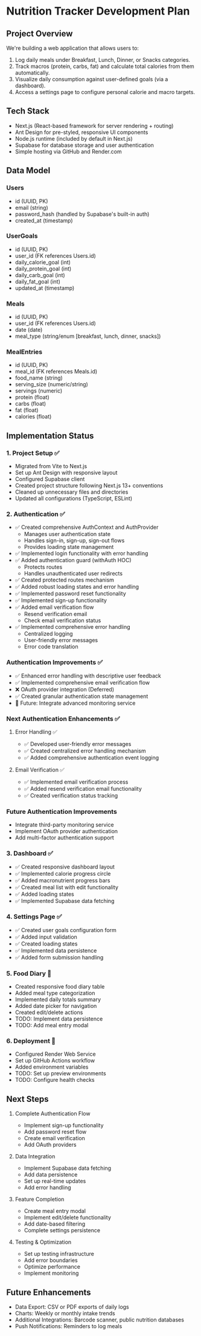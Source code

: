 # Nutrition Tracker Development Plan

## Project Overview

We're building a web application that allows users to:
1. Log daily meals under Breakfast, Lunch, Dinner, or Snacks categories.
2. Track macros (protein, carbs, fat) and calculate total calories from them automatically.
3. Visualize daily consumption against user-defined goals (via a dashboard).
4. Access a settings page to configure personal calorie and macro targets.

## Tech Stack

- Next.js (React-based framework for server rendering + routing)
- Ant Design for pre-styled, responsive UI components
- Node.js runtime (included by default in Next.js)
- Supabase for database storage and user authentication
- Simple hosting via GitHub and Render.com

## Data Model

### Users
- id (UUID, PK)
- email (string)
- password_hash (handled by Supabase's built-in auth)
- created_at (timestamp)

### UserGoals
- id (UUID, PK)
- user_id (FK references Users.id)
- daily_calorie_goal (int)
- daily_protein_goal (int)
- daily_carb_goal (int)
- daily_fat_goal (int)
- updated_at (timestamp)

### Meals
- id (UUID, PK)
- user_id (FK references Users.id)
- date (date)
- meal_type (string/enum [breakfast, lunch, dinner, snacks])

### MealEntries
- id (UUID, PK)
- meal_id (FK references Meals.id)
- food_name (string)
- serving_size (numeric/string)
- servings (numeric)
- protein (float)
- carbs (float)
- fat (float)
- calories (float)

## Implementation Status

### 1. Project Setup ✅
- Migrated from Vite to Next.js
- Set up Ant Design with responsive layout
- Configured Supabase client
- Created project structure following Next.js 13+ conventions
- Cleaned up unnecessary files and directories
- Updated all configurations (TypeScript, ESLint)

### 2. Authentication ✅
- ✅ Created comprehensive AuthContext and AuthProvider
  - Manages user authentication state
  - Handles sign-in, sign-up, sign-out flows
  - Provides loading state management
- ✅ Implemented login functionality with error handling
- ✅ Added authentication guard (withAuth HOC)
  - Protects routes
  - Handles unauthenticated user redirects
- ✅ Created protected routes mechanism
- ✅ Added robust loading states and error handling
- ✅ Implemented password reset functionality
- ✅ Implemented sign-up functionality
- ✅ Added email verification flow
  - Resend verification email
  - Check email verification status
- ✅ Implemented comprehensive error handling
  - Centralized logging
  - User-friendly error messages
  - Error code translation

### Authentication Improvements ✅
- ✅ Enhanced error handling with descriptive user feedback
- ✅ Implemented comprehensive email verification flow
- ❌ OAuth provider integration (Deferred)
- ✅ Created granular authentication state management
- 🚧 Future: Integrate advanced monitoring service

### Next Authentication Enhancements ✅
1. Error Handling ✅
   - ✅ Developed user-friendly error messages
   - ✅ Created centralized error handling mechanism
   - ✅ Added comprehensive authentication event logging

2. Email Verification ✅
   - ✅ Implemented email verification process
   - ✅ Added resend verification email functionality
   - ✅ Created verification status tracking

### Future Authentication Improvements
- Integrate third-party monitoring service
- Implement OAuth provider authentication
- Add multi-factor authentication support

### 3. Dashboard ✅
- ✅ Created responsive dashboard layout
- ✅ Implemented calorie progress circle
- ✅ Added macronutrient progress bars
- ✅ Created meal list with edit functionality
- ✅ Added loading states
- ✅ Implemented Supabase data fetching

### 4. Settings Page ✅
- ✅ Created user goals configuration form
- ✅ Added input validation
- ✅ Created loading states
- ✅ Implemented data persistence
- ✅ Added form submission handling

### 5. Food Diary 🚧
- Created responsive food diary table
- Added meal type categorization
- Implemented daily totals summary
- Added date picker for navigation
- Created edit/delete actions
- TODO: Implement data persistence
- TODO: Add meal entry modal

### 6. Deployment 🚧
- Configured Render Web Service
- Set up GitHub Actions workflow
- Added environment variables
- TODO: Set up preview environments
- TODO: Configure health checks

## Next Steps

1. Complete Authentication Flow
   - Implement sign-up functionality
   - Add password reset flow
   - Create email verification
   - Add OAuth providers

2. Data Integration
   - Implement Supabase data fetching
   - Add data persistence
   - Set up real-time updates
   - Add error handling

3. Feature Completion
   - Create meal entry modal
   - Implement edit/delete functionality
   - Add date-based filtering
   - Complete settings persistence

4. Testing & Optimization
   - Set up testing infrastructure
   - Add error boundaries
   - Optimize performance
   - Implement monitoring

## Future Enhancements
- Data Export: CSV or PDF exports of daily logs
- Charts: Weekly or monthly intake trends
- Additional Integrations: Barcode scanner, public nutrition databases
- Push Notifications: Reminders to log meals

